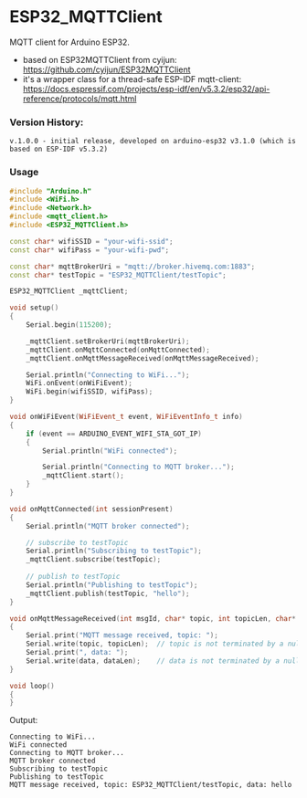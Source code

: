 # ESP32_MQTTClient

MQTT client for Arduino ESP32.

- based on ESP32MQTTClient from cyijun: https://github.com/cyijun/ESP32MQTTClient
- it's a wrapper class for a thread-safe ESP-IDF mqtt-client: https://docs.espressif.com/projects/esp-idf/en/v5.3.2/esp32/api-reference/protocols/mqtt.html

### Version History:
```
v.1.0.0 - initial release, developed on arduino-esp32 v3.1.0 (which is based on ESP-IDF v5.3.2)
```

### Usage

```c++
#include "Arduino.h"
#include <WiFi.h>
#include <Network.h>
#include <mqtt_client.h>
#include <ESP32_MQTTClient.h>

const char* wifiSSID = "your-wifi-ssid";
const char* wifiPass = "your-wifi-pwd";

const char* mqttBrokerUri = "mqtt://broker.hivemq.com:1883";
const char* testTopic = "ESP32_MQTTClient/testTopic";

ESP32_MQTTClient _mqttClient;

void setup()
{
	Serial.begin(115200);

	_mqttClient.setBrokerUri(mqttBrokerUri);
	_mqttClient.onMqttConnected(onMqttConnected);
	_mqttClient.onMqttMessageReceived(onMqttMessageReceived);

	Serial.println("Connecting to WiFi...");
	WiFi.onEvent(onWiFiEvent);
	WiFi.begin(wifiSSID, wifiPass);
}

void onWiFiEvent(WiFiEvent_t event, WiFiEventInfo_t info)
{
	if (event == ARDUINO_EVENT_WIFI_STA_GOT_IP)
	{
		Serial.println("WiFi connected");

		Serial.println("Connecting to MQTT broker...");
		_mqttClient.start();
	}
}

void onMqttConnected(int sessionPresent) 
{
	Serial.println("MQTT broker connected");

	// subscribe to testTopic
	Serial.println("Subscribing to testTopic");
	_mqttClient.subscribe(testTopic);
	
	// publish to testTopic
	Serial.println("Publishing to testTopic");
	_mqttClient.publish(testTopic, "hello");
}

void onMqttMessageReceived(int msgId, char* topic, int topicLen, char* data, int dataLen, int currentDataOffset, int totalDataLen, bool retain, int qos, bool dup) 
{
	Serial.print("MQTT message received, topic: ");
	Serial.write(topic, topicLen);	// topic is not terminated by a null char!
	Serial.print(", data: ");
	Serial.write(data, dataLen);	// data is not terminated by a null char!
}

void loop()
{
}
```

Output:
```
Connecting to WiFi...
WiFi connected
Connecting to MQTT broker...
MQTT broker connected
Subscribing to testTopic
Publishing to testTopic
MQTT message received, topic: ESP32_MQTTClient/testTopic, data: hello
```
